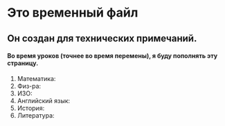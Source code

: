 # Это временный файл

## Он создан для технических примечаний.

#### Во время уроков (точнее во время перемены), я буду пополнять эту страницу.

1. Математика:
2. Физ-ра:
3. ИЗО:
4. Английский язык:
5. История:
6. Литература:
